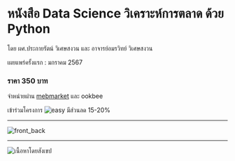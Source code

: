 # หนังสือ Data Science วิเคราะห์การตลาด ด้วย Python
โดย ผศ.ประกายรัตน์ วิเศษสงวน และ อาจารย์อมรวิทย์ วิเศษสงวน

เผยแพร่ครั้งแรก : มกราคม 2567   
### ราคา 350 บาท 


จำหน่ายผ่าน [mebmarket](https://www.mebmarket.com/ebook-280821-Data-Science-วิเคราะห์การตลาดด้วย-Python) และ ookbee   
   
   
เข้าร่วมโครงการ  ![easy](https://github.com/prakayrat/MarketingAnalyticsWithPython/assets/51775195/dfb2f5db-def2-4026-94d0-d9f9c876793f)    มีส่วนลด 15-20%



---
![front_back](https://github.com/prakayrat/MarketingAnalyticsWithPython/assets/51775195/35c750a7-b39f-4a2b-8454-7aa270173060)


---
![เนื้อหาโดยสังเขป](https://github.com/prakayrat/MarketingAnalyticsWithPython/assets/51775195/9edc663d-6175-45bb-b67c-a208fead0467)
